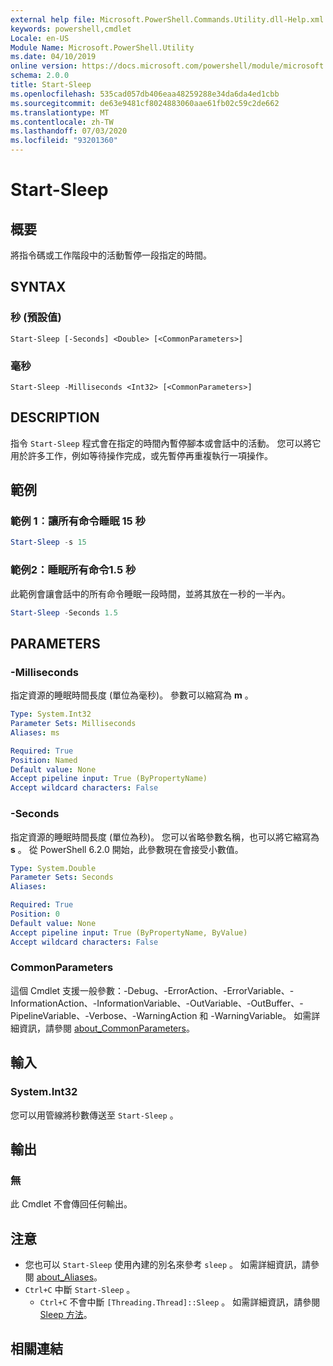 ```yaml
---
external help file: Microsoft.PowerShell.Commands.Utility.dll-Help.xml
keywords: powershell,cmdlet
Locale: en-US
Module Name: Microsoft.PowerShell.Utility
ms.date: 04/10/2019
online version: https://docs.microsoft.com/powershell/module/microsoft.powershell.utility/start-sleep?view=powershell-7&WT.mc_id=ps-gethelp
schema: 2.0.0
title: Start-Sleep
ms.openlocfilehash: 535cad057db406eaa48259288e34da6da4ed1cbb
ms.sourcegitcommit: de63e9481cf8024883060aae61fb02c59c2de662
ms.translationtype: MT
ms.contentlocale: zh-TW
ms.lasthandoff: 07/03/2020
ms.locfileid: "93201360"
---
```

# Start-Sleep

## 概要
將指令碼或工作階段中的活動暫停一段指定的時間。

## SYNTAX

### 秒 (預設值)

```
Start-Sleep [-Seconds] <Double> [<CommonParameters>]
```

### 毫秒

```
Start-Sleep -Milliseconds <Int32> [<CommonParameters>]
```

## DESCRIPTION

指令 `Start-Sleep` 程式會在指定的時間內暫停腳本或會話中的活動。 您可以將它用於許多工作，例如等待操作完成，或先暫停再重複執行一項操作。

## 範例

### 範例 1︰讓所有命令睡眠 15 秒

```powershell
Start-Sleep -s 15
```

### 範例2：睡眠所有命令1.5 秒

此範例會讓會話中的所有命令睡眠一段時間，並將其放在一秒的一半內。

```powershell
Start-Sleep -Seconds 1.5
```

## PARAMETERS

### -Milliseconds

指定資源的睡眠時間長度 (單位為毫秒)。 參數可以縮寫為 **m** 。

```yaml
Type: System.Int32
Parameter Sets: Milliseconds
Aliases: ms

Required: True
Position: Named
Default value: None
Accept pipeline input: True (ByPropertyName)
Accept wildcard characters: False
```

### -Seconds

指定資源的睡眠時間長度 (單位為秒)。 您可以省略參數名稱，也可以將它縮寫為 **s** 。 從 PowerShell 6.2.0 開始，此參數現在會接受小數值。

```yaml
Type: System.Double
Parameter Sets: Seconds
Aliases:

Required: True
Position: 0
Default value: None
Accept pipeline input: True (ByPropertyName, ByValue)
Accept wildcard characters: False
```

### CommonParameters

這個 Cmdlet 支援一般參數：-Debug、-ErrorAction、-ErrorVariable、-InformationAction、-InformationVariable、-OutVariable、-OutBuffer、-PipelineVariable、-Verbose、-WarningAction 和 -WarningVariable。 如需詳細資訊，請參閱 [about_CommonParameters](../Microsoft.PowerShell.Core/About/about_CommonParameters.md)。

## 輸入

### System.Int32

您可以用管線將秒數傳送至 `Start-Sleep` 。

## 輸出

### 無

此 Cmdlet 不會傳回任何輸出。

## 注意

- 您也可以 `Start-Sleep` 使用內建的別名來參考 `sleep` 。 如需詳細資訊，請參閱 [about_Aliases](../Microsoft.PowerShell.Core/About/about_Aliases.md)。
- `Ctrl+C` 中斷 `Start-Sleep` 。
  - `Ctrl+C` 不會中斷 `[Threading.Thread]::Sleep` 。 如需詳細資訊，請參閱 [Sleep 方法](/dotnet/api/system.threading.thread.sleep)。

## 相關連結
